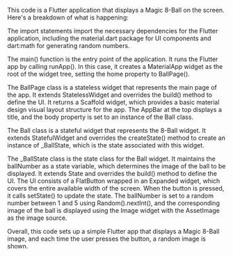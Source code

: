 
This code is a Flutter application that displays a Magic 8-Ball on the screen. Here's a breakdown of what is happening:

The import statements import the necessary dependencies for the Flutter application, including the material.dart package for UI components and dart:math for generating random numbers.

The main() function is the entry point of the application. It runs the Flutter app by calling runApp(). In this case, it creates a MaterialApp widget as the root of the widget tree, setting the home property to BallPage().

The BallPage class is a stateless widget that represents the main page of the app. It extends StatelessWidget and overrides the build() method to define the UI. It returns a Scaffold widget, which provides a basic material design visual layout structure for the app. The AppBar at the top displays a title, and the body property is set to an instance of the Ball class.

The Ball class is a stateful widget that represents the 8-Ball widget. It extends StatefulWidget and overrides the createState() method to create an instance of _BallState, which is the state associated with this widget.

The _BallState class is the state class for the Ball widget. It maintains the ballNumber as a state variable, which determines the image of the ball to be displayed. It extends State<Ball> and overrides the build() method to define the UI. The UI consists of a FlatButton wrapped in an Expanded widget, which covers the entire available width of the screen. When the button is pressed, it calls setState() to update the state. The ballNumber is set to a random number between 1 and 5 using Random().nextInt(), and the corresponding image of the ball is displayed using the Image widget with the AssetImage as the image source.

Overall, this code sets up a simple Flutter app that displays a Magic 8-Ball image, and each time the user presses the button, a random image is shown.
